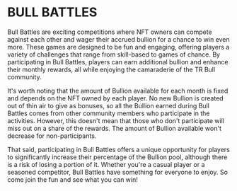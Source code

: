 # BULL BATTLES

Bull Battles are exciting competitions where NFT owners can compete against each other and wager their accrued bullion for a chance to win even more. These games are designed to be fun and engaging, offering players a variety of challenges that range from skill-based to games of chance. By participating in Bull Battles, players can earn additional bullion and enhance their monthly rewards, all while enjoying the camaraderie of the TR Bull community.

It's worth noting that the amount of Bullion available for each month is fixed and depends on the NFT owned by each player. No new Bullion is created out of thin air to give as bonuses, so all the Bullion earned during Bull Battles comes from other community members who participate in the activities. However, this doesn't mean that those who don't participate will miss out on a share of the rewards. The amount of Bullion available won't decrease for non-participants.

That said, participating in Bull Battles offers a unique opportunity for players to significantly increase their percentage of the Bullion pool, although there is a risk of losing a portion of it. Whether you're a casual player or a seasoned competitor, Bull Battles have something for everyone to enjoy. So come join the fun and see what you can win!
